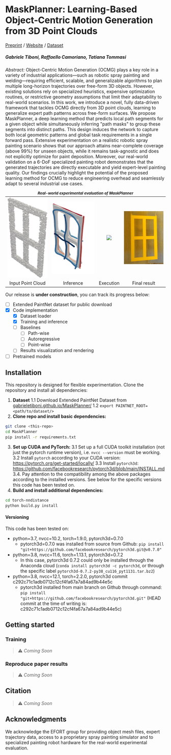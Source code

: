 # MaskPlanner: Learning-Based Object-Centric Motion Generation from 3D Point Clouds

[Preprint]() / [Website](https://gabrieletiboni.github.io/maskplanner/) / [Dataset](https://zenodo.org/records/XXXXXXX)
<!-- [Video](https://gabrieletiboni.github.io/maskplanner/) -->

##### Gabriele Tiboni, Raffaello Camoriano, Tatiana Tommasi

*Abstract:* Object-Centric Motion Generation (OCMG) plays a key role in a variety of industrial applications—such as robotic spray painting and welding—requiring efficient, scalable, and generalizable algorithms to plan multiple long-horizon trajectories over free-form 3D objects. However, existing solutions rely on specialized heuristics, expensive optimization routines, or restrictive geometry assumptions that limit their adaptability to real-world scenarios. In this work, we introduce a novel, fully data-driven framework that tackles OCMG directly from 3D point clouds, learning to generalize expert path patterns across free-form surfaces. We propose MaskPlanner, a deep learning method that predicts local path segments for a given object while simultaneously inferring "path masks" to group these segments into distinct paths. This design induces the network to capture both local geometric patterns and global task requirements in a single forward pass. Extensive experimentation on a realistic robotic spray painting scenario shows that our approach attains near-complete coverage (above 99%) for unseen objects, while it remains task-agnostic and does not explicitly optimize for paint deposition. Moreover, our real-world validation on a 6-DoF specialized painting robot demonstrates that the generated trajectories are directly executable and yield expert-level painting quality. Our findings crucially highlight the potential of the proposed learning method for OCMG to reduce engineering overhead and seamlessly adapt to several industrial use cases.

<!--![maskplanner_overview](docs/assets/img/maskplanner_overview.png)-->
<table style="text-align: center;">
  <thead>
    <tr>
      <td style="font-size: smaller; font-weight: bold; text-align: center;" colspan="4"><em>Real-world experimental evaluation of MaskPlanner</em></td>
    </tr>
  </thead>
  <tr>
    <td><img src="docs/assets/img/realworld_pc.png" width="180" /></td>
    <td><img src="docs/assets/img/realworld_predictions_postprocessed.png" width="180" /></td>
    <td><img src="docs/assets/img/realworld_execution.gif" width="180" /></td>
    <td><img src="docs/assets/img/realworld_final.png" width="180" /></td>
  </tr>
  <tr>
    <td>Input Point Cloud</td>
    <!-- <td>Fixed DR</td> -->
    <td>Inference</td>
    <td>Execution</td>
    <td>Final result</td>
  </tr>
</table>

Our release is **under construction**, you can track its progress below:

- [ ] Extended PaintNet dataset for public download
- [x] Code implementation
  - [x] Dataset loader
  - [x] Training and inference
  - [ ] Baselines
    - [ ] Path-wise
    - [ ] Autoregressive
    - [ ] Point-wise
  - [ ] Results visualization and rendering
- [ ] Pretrained models

## Installation

This repository is designed for flexible experimentation. Clone the repository and install all dependencies:

1.  **Dataset**
  1.1 Download Extended PaintNet Dataset from [gabrieletiboni.github.io/MaskPlanner/](https://gabrieletiboni.github.io/MaskPlanner/)
  1.2 `export PAINTNET_ROOT=<path/to/dataset/>`
2. **Clone repo and install basic dependencies:**
  ```bash
  git clone <this-repo>
  cd MaskPlanner
  pip install -r requirements.txt
  ```
3.  **Set up CUDA and PyTorch:**
  3.1 Set up a full CUDA toolkit installation (not just the pytorch runtime version), i.e. `nvcc --version` must be working.
  3.2 Install `pytorch` according to your CUDA version: https://pytorch.org/get-started/locally/
  3.3 Install `pytorch3d`: https://github.com/facebookresearch/pytorch3d/blob/main/INSTALL.md
  3.4. Pay attention to the compatibility among the above packages according to the installed versions. See below for the specific versions this code has been tested on.
4. **Build and install additional dependencies:**
  ```bash
  cd torch-nndistance
  python build.py install
  ```

#### Versioning 
This code has been tested on:
- python=3.7, nvcc=10.2, torch=1.9.0, pytorch3d=0.7.0
  - pytorch3d=0.7.0 was installed from source from Github: `pip install "git+https://github.com/facebookresearch/pytorch3d.git@v0.7.0"`
- python=3.8, nvcc=11.6, torch=1.13.1, pytorch3d=0.7.2
  - In this case, pytorch3d 0.7.2 could only be installed through the Anaconda cloud (`conda install pytorch3d -c pytorch3d`, or through the specific label `pytorch3d-0.7.2-py38_cu116_pyt1131.tar.bz2`)
- python=3.8, nvcc=12.1, torch=2.2.0, pytorch3d commit c292c71c1adb0712c12cf4fa67a7a84ad9b44e5c
    - pytorch3d installed from main branch on Github through command: `pip install "git+https://github.com/facebookresearch/pytorch3d.git"` (HEAD commit at the time of writing is: c292c71c1adb0712c12cf4fa67a7a84ad9b44e5c)



## Getting started
### Training

> ⚠️ *Coming Soon*

### Reproduce paper results
> ⚠️ *Coming Soon*

## Citation

<!--If you find this repository useful, please consider citing:-->
> ⚠️ *Coming Soon*



## Acknowledgments

We acknowledge the EFORT group for providing object mesh files, expert trajectory data, access to a proprietary spray painting simulator and to specialized painting robot hardware for the real-world experimental evaluation.
